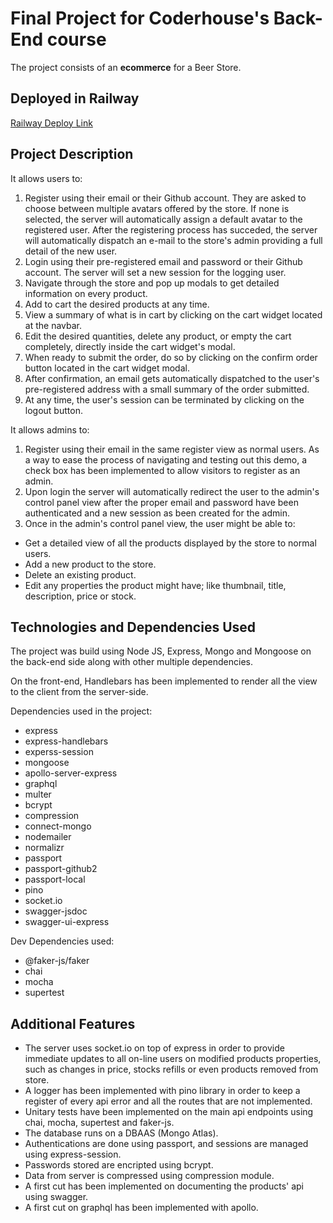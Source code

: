 # Final Project for Coderhouse's Back-End course

The project consists of an **ecommerce** for a Beer Store.

## Deployed in Railway

[Railway Deploy Link](https://back-end-course-final-project-production.up.railway.app/)
## Project Description

It allows users to:

1. Register using their email or their Github account. They are asked to choose between multiple avatars offered by the store. If none is selected, the server will automatically assign a default avatar to the registered user. After the registering process has succeded, the server will automatically dispatch an e-mail to the store's admin providing a full detail of the new user.
2. Login using their pre-registered email and password or their Github account. The server will set a new session for the logging user.
3. Navigate through the store and pop up modals to get detailed information on every product.
4. Add to cart the desired products at any time.
5. View a summary of what is in cart by clicking on the cart widget located at the navbar.
6. Edit the desired quantities, delete any product, or empty the cart completely, directly inside the cart widget's modal.
7. When ready to submit the order, do so by clicking on the confirm order button located in the cart widget modal.
8. After confirmation, an email gets automatically dispatched to the user's pre-registered address with a small summary of the order submitted.
9. At any time, the user's session can be terminated by clicking on the logout button.

It allows admins to:

1. Register using their email in the same register view as normal users. As a way to ease the process of navigating and testing out this demo, a check box has been implemented to allow visitors to register as an admin.
2. Upon login the server will automatically redirect the user to the admin's control panel view after the proper email and password have been authenticated and a new session as been created for the admin.
3. Once in the admin's control panel view, the user might be able to:
  - Get a detailed view of all the products displayed by the store to normal users.
  - Add a new product to the store.
  - Delete an existing product.
  - Edit any properties the product might have; like thumbnail, title, description, price or stock.

## Technologies and Dependencies Used

The project was build using Node JS, Express, Mongo and Mongoose on the back-end side along with other multiple dependencies.

On the front-end, Handlebars has been implemented to render all the view to the client from the server-side.

Dependencies used in the project:

- express
- express-handlebars
- experss-session
- mongoose
- apollo-server-express
- graphql
- multer
- bcrypt
- compression
- connect-mongo
- nodemailer
- normalizr
- passport
- passport-github2
- passport-local
- pino
- socket.io
- swagger-jsdoc
- swagger-ui-express

Dev Dependencies used:

- @faker-js/faker
- chai
- mocha
- supertest

## Additional Features

- The server uses socket.io on top of express in order to provide immediate updates to all on-line users on modified products properties, such as changes in price, stocks refills or even products removed from store.
- A logger has been implemented with pino library in order to keep a register of every api error and all the routes that are not implemented.
- Unitary tests have been implemented on the main api endpoints using chai, mocha, supertest and faker-js.
- The database runs on a DBAAS (Mongo Atlas).
- Authentications are done using passport, and sessions are managed using express-session.
- Passwords stored are encripted using bcrypt.
- Data from server is compressed using compression module.
- A first cut has been implemented on documenting the products' api using swagger.
- A first cut on graphql has been implemented with apollo.

